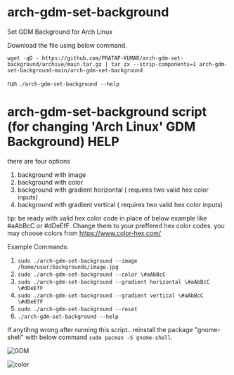 # arch-gdm-set-background
Set GDM Background for Arch Linux

Download the file using below command.

````
wget -qO - https://github.com/PRATAP-KUMAR/arch-gdm-set-background/archive/main.tar.gz | tar zx --strip-components=1 arch-gdm-set-background-main/arch-gdm-set-background
````

run `./arch-gdm-set-background --help`

# arch-gdm-set-background script (for changing 'Arch Linux' GDM Background) HELP

there are four options
1. background with image
2. background with color
3. background with gradient horizontal ( requires two valid hex color inputs)
4. background with gradient vertical ( requires two valid hex color inputs)

tip: be ready with valid hex color code in place of below example like #aAbBcC or #dDeEfF. Change them to your preffered hex color codes.
you may choose colors from https://www.color-hex.com/

Example Commands:

1. `sudo ./arch-gdm-set-background --image /home/user/backgrounds/image.jpg`
2. `sudo ./arch-gdm-set-background --color \#aAbBcC`
3. `sudo ./arch-gdm-set-background --gradient horizontal \#aAbBcC \#dDeEfF`
4. `sudo ./arch-gdm-set-background --gradient vertical \#aAbBcC \#dDeEfF`
5. `sudo ./arch-gdm-set-background --reset`
6. `./arch-gdm-set-background --help`

If anytihng wrong after running this script.. reinstall the package "gnome-shell" with below command
`sudo pacman -S gnome-shell`.


![GDM](https://user-images.githubusercontent.com/40719899/144896392-75e0c65f-c174-47df-936b-0b3eb79bc9c9.png)

![color](https://user-images.githubusercontent.com/40719899/144896795-df4a63f2-4080-45f1-a05f-82efe5c0d084.png)

